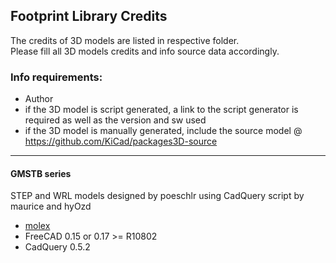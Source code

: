## Footprint Library Credits

The credits of 3D models are listed in respective folder.  
Please fill all 3D models credits and info source data accordingly.  

### Info requirements:
- Author
- if the 3D model is script generated, a link to the script generator is required as well as the version and sw used
- if the 3D model is manually generated, include the source model @ https://github.com/KiCad/packages3D-source

<hr>  

#### GMSTB series

STEP and WRL models designed by poeschlr using CadQuery script by maurice and hyOzd
- [molex](https://github.com/easyw/kicad-3d-models-in-freecad/tree/master/cadquery/FCAD_script_generator/phoenix_contact)
- FreeCAD 0.15 or 0.17 >= R10802
- CadQuery 0.5.2
